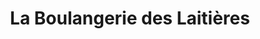 ---
title: "La Boulangerie des Laitières"
url: /vincennes/la-boulangerie-des-laitieres/
shop: boulangerie
---
